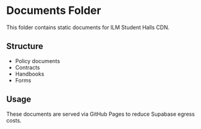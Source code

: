 # Documents Folder

This folder contains static documents for ILM Student Halls CDN.

## Structure
- Policy documents
- Contracts
- Handbooks
- Forms

## Usage
These documents are served via GitHub Pages to reduce Supabase egress costs.